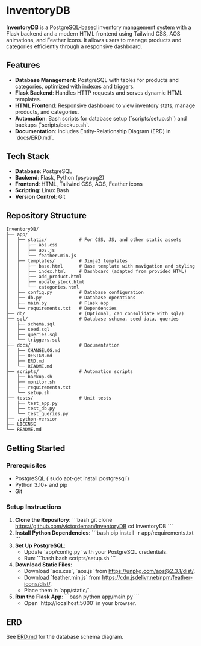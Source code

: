# InventoryDB

**InventoryDB** is a PostgreSQL-based inventory management system with a Flask backend and a modern HTML frontend using Tailwind CSS, AOS animations, and Feather icons. It allows users to manage products and categories efficiently through a responsive dashboard.

## Features
- **Database Management**: PostgreSQL with tables for products and categories, optimized with indexes and triggers.
- **Flask Backend**: Handles HTTP requests and serves dynamic HTML templates.
- **HTML Frontend**: Responsive dashboard to view inventory stats, manage products, and categories.
- **Automation**: Bash scripts for database setup (\`scripts/setup.sh\`) and backups (\`scripts/backup.sh\`.
- **Documentation**: Includes Entity-Relationship Diagram (ERD) in \`docs/ERD.md\`.

## Tech Stack
- **Database**: PostgreSQL
- **Backend**: Flask, Python (psycopg2)
- **Frontend**: HTML, Tailwind CSS, AOS, Feather icons
- **Scripting**: Linux Bash
- **Version Control**: Git
  
## Repository Structure

```
InventoryDB/
├── app/
│   ├── static/            # For CSS, JS, and other static assets
│   │   ├── aos.css
│   │   ├── aos.js
│   │   └── feather.min.js
│   ├── templates/         # Jinja2 templates
│   │   ├── base.html      # Base template with navigation and styling
│   │   ├── index.html     # Dashboard (adapted from provided HTML)
│   │   ├── add_product.html
│   │   ├── update_stock.html
│   │   └── categories.html
│   ├── config.py          # Database configuration
│   ├── db.py              # Database operations
│   ├── main.py            # Flask app
│   └── requirements.txt   # Dependencies
├── db/                    # (Optional, can consolidate with sql/)
├── sql/                   # Database schema, seed data, queries
│   ├── schema.sql
│   ├── seed.sql
│   ├── queries.sql
│   └── triggers.sql
├── docs/                  # Documentation
│   ├── CHANGELOG.md
│   ├── DESIGN.md
│   ├── ERD.md
│   └── README.md
├── scripts/               # Automation scripts
│   ├── backup.sh
│   ├── monitor.sh
│   ├── requirements.txt
│   └── setup.sh
├── tests/                 # Unit tests
│   ├── test_app.py
│   ├── test_db.py
│   └── test_queries.py
├── .python-version
├── LICENSE
└── README.md
```

## Getting Started

### Prerequisites
- PostgreSQL (\`sudo apt-get install postgresql\`)
- Python 3.10+ and pip
- Git

### Setup Instructions
1. **Clone the Repository**:
   \`\`\`bash
   git clone https://github.com/victordeman/InventoryDB
   cd InventoryDB
   \`\`\`
2. **Install Python Dependencies**:
   \`\`\`bash
   pip install -r app/requirements.txt
   \`\`\`
3. **Set Up PostgreSQL**:
   - Update \`app/config.py\` with your PostgreSQL credentials.
   - Run:
     \`\`\`bash
     bash scripts/setup.sh
     \`\`\`
4. **Download Static Files**:
   - Download \`aos.css\`, \`aos.js\` from https://unpkg.com/aos@2.3.1/dist/.
   - Download \`feather.min.js\` from https://cdn.jsdelivr.net/npm/feather-icons/dist/.
   - Place them in \`app/static/\`.
5. **Run the Flask App**:
   \`\`\`bash
   python app/main.py
   \`\`\`
   - Open \`http://localhost:5000\` in your browser.

## ERD
See [ERD.md](docs/ERD.md) for the database schema diagram.
